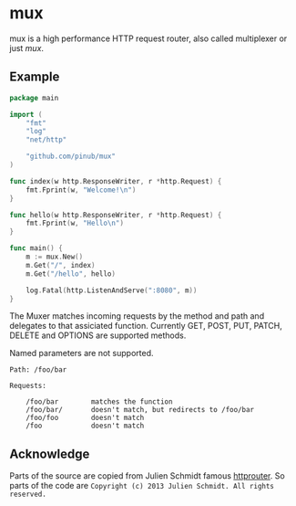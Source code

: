 # mux

mux is a high performance HTTP request router, also called multiplexer or just _mux_.

## Example

```go
package main

import (
    "fmt"
    "log"
    "net/http"

    "github.com/pinub/mux"
)

func index(w http.ResponseWriter, r *http.Request) {
    fmt.Fprint(w, "Welcome!\n")
}

func hello(w http.ResponseWriter, r *http.Request) {
    fmt.Fprint(w, "Hello\n")
}

func main() {
    m := mux.New()
    m.Get("/", index)
    m.Get("/hello", hello)

    log.Fatal(http.ListenAndServe(":8080", m))
}
```

The Muxer matches incoming requests by the method and path and delegates to that assiciated function. Currently GET, POST, PUT, PATCH, DELETE and OPTIONS are supported methods.

Named parameters are not supported.

```
Path: /foo/bar

Requests:

    /foo/bar        matches the function
    /foo/bar/       doesn't match, but redirects to /foo/bar
    /foo/foo        doesn't match
    /foo            doesn't match
```

## Acknowledge

Parts of the source are copied from Julien Schmidt famous [httprouter](https://github.com/julienschmidt/httprouter). So parts of the code are `Copyright (c) 2013 Julien Schmidt. All rights reserved.`
